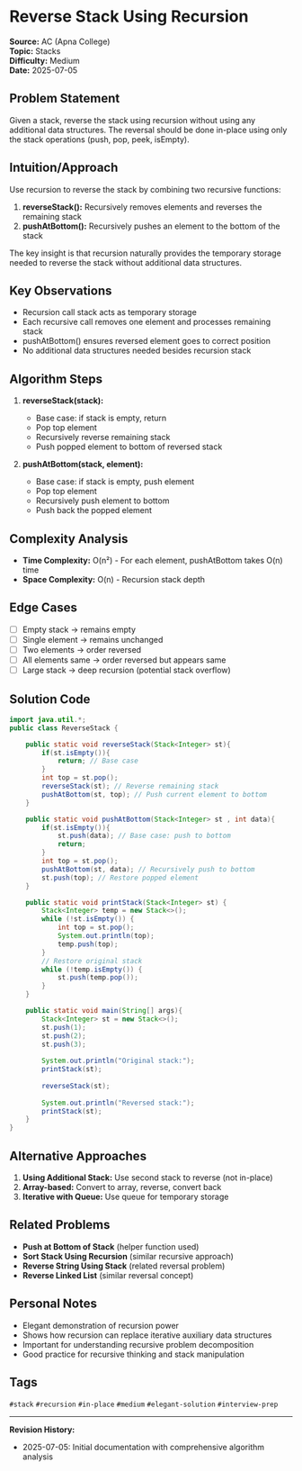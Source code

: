 # Reverse Stack Using Recursion

**Source:** AC (Apna College)  
**Topic:** Stacks  
**Difficulty:** Medium  
**Date:** 2025-07-05

## Problem Statement

Given a stack, reverse the stack using recursion without using any additional data structures. The reversal should be done in-place using only the stack operations (push, pop, peek, isEmpty).

## Intuition/Approach

Use recursion to reverse the stack by combining two recursive functions:
1. **reverseStack():** Recursively removes elements and reverses the remaining stack
2. **pushAtBottom():** Recursively pushes an element to the bottom of the stack

The key insight is that recursion naturally provides the temporary storage needed to reverse the stack without additional data structures.

## Key Observations

- Recursion call stack acts as temporary storage
- Each recursive call removes one element and processes remaining stack
- pushAtBottom() ensures reversed element goes to correct position
- No additional data structures needed besides recursion stack

## Algorithm Steps

1. **reverseStack(stack):**
   - Base case: if stack is empty, return
   - Pop top element
   - Recursively reverse remaining stack
   - Push popped element to bottom of reversed stack

2. **pushAtBottom(stack, element):**
   - Base case: if stack is empty, push element
   - Pop top element
   - Recursively push element to bottom
   - Push back the popped element

## Complexity Analysis

- **Time Complexity:** O(n²) - For each element, pushAtBottom takes O(n) time
- **Space Complexity:** O(n) - Recursion stack depth

## Edge Cases

- [ ] Empty stack → remains empty
- [ ] Single element → remains unchanged
- [ ] Two elements → order reversed
- [ ] All elements same → order reversed but appears same
- [ ] Large stack → deep recursion (potential stack overflow)

## Solution Code

```java
import java.util.*;
public class ReverseStack {

    public static void reverseStack(Stack<Integer> st){
        if(st.isEmpty()){
            return; // Base case
        }
        int top = st.pop();
        reverseStack(st); // Reverse remaining stack
        pushAtBottom(st, top); // Push current element to bottom
    }

    public static void pushAtBottom(Stack<Integer> st , int data){
        if(st.isEmpty()){
            st.push(data); // Base case: push to bottom
            return;
        }
        int top = st.pop();
        pushAtBottom(st, data); // Recursively push to bottom
        st.push(top); // Restore popped element
    }

    public static void printStack(Stack<Integer> st) {
        Stack<Integer> temp = new Stack<>();
        while (!st.isEmpty()) {
            int top = st.pop();
            System.out.println(top); 
            temp.push(top); 
        }
        // Restore original stack
        while (!temp.isEmpty()) {
            st.push(temp.pop());
        }
    }

    public static void main(String[] args){
        Stack<Integer> st = new Stack<>();
        st.push(1);
        st.push(2);
        st.push(3);
        
        System.out.println("Original stack:");
        printStack(st);
        
        reverseStack(st);
        
        System.out.println("Reversed stack:");
        printStack(st);
    }
}
```

## Alternative Approaches

1. **Using Additional Stack:** Use second stack to reverse (not in-place)
2. **Array-based:** Convert to array, reverse, convert back
3. **Iterative with Queue:** Use queue for temporary storage

## Related Problems

- **Push at Bottom of Stack** (helper function used)
- **Sort Stack Using Recursion** (similar recursive approach)
- **Reverse String Using Stack** (related reversal problem)
- **Reverse Linked List** (similar reversal concept)

## Personal Notes

- Elegant demonstration of recursion power
- Shows how recursion can replace iterative auxiliary data structures
- Important for understanding recursive problem decomposition
- Good practice for recursive thinking and stack manipulation

## Tags

`#stack` `#recursion` `#in-place` `#medium` `#elegant-solution` `#interview-prep`

---

**Revision History:**
- 2025-07-05: Initial documentation with comprehensive algorithm analysis 